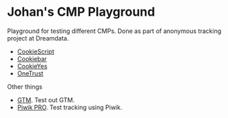# Johan's CMP Playground

Playground for testing different CMPs. Done as part of anonymous tracking project
at Dreamdata.

- [CookieScript](/cmp-playground/cookie-script)
- [Cookiebar](/cmp-playground/cookiebar)
- [CookieYes](/cmp-playground/cookieyes)
- [OneTrust](/cmp-playground/onetrust)

Other things

- [GTM](/cmp-playground/gtm). Test out GTM.
- [Piwik PRO](/cmp-playground/piwik-pro). Test tracking using Piwik.
